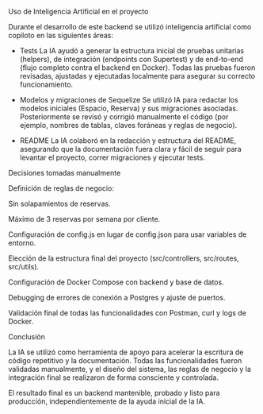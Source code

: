 Uso de Inteligencia Artificial en el proyecto

Durante el desarrollo de este backend se utilizó inteligencia artificial como copiloto en las siguientes áreas:

- Tests
La IA ayudó a generar la estructura inicial de pruebas unitarias (helpers), de integración (endpoints con Supertest) y de end-to-end (flujo completo contra el backend en Docker).
Todas las pruebas fueron revisadas, ajustadas y ejecutadas localmente para asegurar su correcto funcionamiento.

- Modelos y migraciones de Sequelize
Se utilizó IA para redactar los modelos iniciales (Espacio, Reserva) y sus migraciones asociadas.
Posteriormente se revisó y corrigió manualmente el código (por ejemplo, nombres de tablas, claves foráneas y reglas de negocio).

- README
La IA colaboró en la redacción y estructura del README, asegurando que la documentación fuera clara y fácil de seguir para levantar el proyecto, correr migraciones y ejecutar tests.

Decisiones tomadas manualmente

Definición de reglas de negocio:

Sin solapamientos de reservas.

Máximo de 3 reservas por semana por cliente.

Configuración de config.js en lugar de config.json para usar variables de entorno.

Elección de la estructura final del proyecto (src/controllers, src/routes, src/utils).

Configuración de Docker Compose con backend y base de datos.

Debugging de errores de conexión a Postgres y ajuste de puertos.

Validación final de todas las funcionalidades con Postman, curl y logs de Docker.

Conclusión

La IA se utilizó como herramienta de apoyo para acelerar la escritura de código repetitivo y la documentación.
Todas las funcionalidades fueron validadas manualmente, y el diseño del sistema, las reglas de negocio y la integración final se realizaron de forma consciente y controlada.

El resultado final es un backend mantenible, probado y listo para producción, independientemente de la ayuda inicial de la IA.